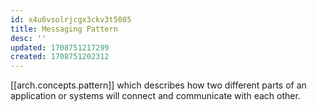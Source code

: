 ```yaml
---
id: x4u6vsolrjcgx3ckv3t5085
title: Messaging Pattern
desc: ''
updated: 1708751217299
created: 1708751202312
---
```


[[arch.concepts.pattern]] which describes how two different parts of an application or systems will connect and communicate with each other. 
